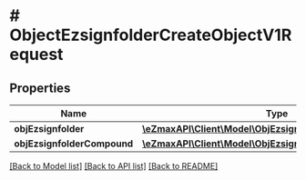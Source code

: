 # # ObjectEzsignfolderCreateObjectV1Request

## Properties

Name | Type | Description | Notes
------------ | ------------- | ------------- | -------------
**objEzsignfolder** | [**\eZmaxAPI\Client\Model\ObjEzsignfolderRequest**](ObjEzsignfolderRequest.md) |  | [optional] 
**objEzsignfolderCompound** | [**\eZmaxAPI\Client\Model\ObjEzsignfolderCompoundRequest**](ObjEzsignfolderCompoundRequest.md) |  | [optional] 

[[Back to Model list]](../../README.md#documentation-for-models) [[Back to API list]](../../README.md#documentation-for-api-endpoints) [[Back to README]](../../README.md)


